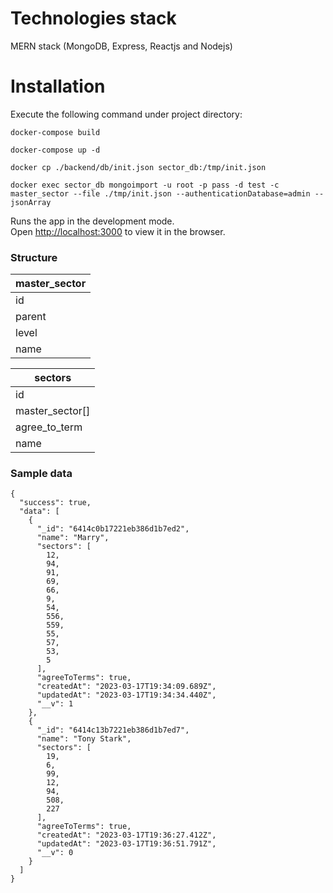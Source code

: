 # Technologies stack

MERN stack (MongoDB, Express, Reactjs and Nodejs)

# Installation

Execute the following command under project directory:

```
docker-compose build
```

```
docker-compose up -d
```

```
docker cp ./backend/db/init.json sector_db:/tmp/init.json
```

```
docker exec sector_db mongoimport -u root -p pass -d test -c master_sector --file ./tmp/init.json --authenticationDatabase=admin --jsonArray
```

Runs the app in the development mode.\
Open [http://localhost:3000](http://localhost:3000) to view it in the browser.


### Structure

| master_sector |
| ------------- |
| id            |
| parent        |
| level         |
| name          |

| sectors         |
| --------------- |
| id              |
| master_sector[] |
| agree_to_term   |
| name            |

### Sample data

```
{
  "success": true,
  "data": [
    {
      "_id": "6414c0b17221eb386d1b7ed2",
      "name": "Marry",
      "sectors": [
        12,
        94,
        91,
        69,
        66,
        9,
        54,
        556,
        559,
        55,
        57,
        53,
        5
      ],
      "agreeToTerms": true,
      "createdAt": "2023-03-17T19:34:09.689Z",
      "updatedAt": "2023-03-17T19:34:34.440Z",
      "__v": 1
    },
    {
      "_id": "6414c13b7221eb386d1b7ed7",
      "name": "Tony Stark",
      "sectors": [
        19,
        6,
        99,
        12,
        94,
        508,
        227
      ],
      "agreeToTerms": true,
      "createdAt": "2023-03-17T19:36:27.412Z",
      "updatedAt": "2023-03-17T19:36:51.791Z",
      "__v": 0
    }
  ]
}
```

